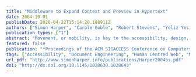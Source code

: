 ```yaml
---
title: "Middleware to Expand Context and Preview in Hypertext"
date: 2004-10-01
publishDate: 2020-04-22T15:14:20.188911Z
authors: ["Simon Harper", "Carole Goble", "Robert Stevens", "Yeliz Yesilada"]
publication_types: ["1"]
abstract: "Movement, or mobility, is key to the accessibility, design, and usability of many hypermedia resources (websites); and key to good mobility is context and preview by probing. This is especially the case for visually impaired users when a hypertext anchor is inaccurately described or is described out of context. This means confusion and disorientation. Mobility is similarly reduced when the link target of the anchor has no relationship to the expected information present on the hypertext node (web-page). We suggest that confident movement with purpose, ease, and accuracy can only be achieved when complete contextual information and an accurate description of the proposed destination (preview) are available. Our past work (1) deriving mobility heuristics from mobility models, (2) transforming web-pages based on these heuristics, and (3) building tools to analyse and access these transformed pages; has shown us that a tool to expand context and preview would be useful. In this paper we describe the development of such a middleware tool to automatically and dynamically annotate web-pages with additional context information present within the page, and preview information present within hypertext link destinations found on the page."
featured: false
publication: "*Proceedings of the ACM SIGACCESS Conference on Computers and Accessibility*"
tags: ["Accessibility", "Document Engineering", "Human Centred Web", "Metrics", "Modelling", "Tools", "ViCRAM", "Visual Complexity", "Visual Impairment", "Web Accessibility"]
url_pdf: "http://www.simonharper.info/publications/Harper2004bs.pdf"
doi: "http://dx.doi.org/10.1145/1028630.1028643"
---
```


